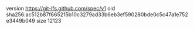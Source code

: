 version https://git-lfs.github.com/spec/v1
oid sha256:ac512b87f665215b10c3279ad33b6eb3ef590280bde0c5c47a1e752e3449b049
size 12123
